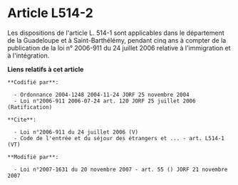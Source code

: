 # Article L514-2

Les dispositions de l'article L. 514-1 sont applicables dans le département de la Guadeloupe et à Saint-Barthélémy, pendant
cinq ans à compter de la publication de la loi n° 2006-911 du 24 juillet 2006 relative à l'immigration et à l'intégration.

**Liens relatifs à cet article**

	**Codifié par**:

	  - Ordonnance 2004-1248 2004-11-24 JORF 25 novembre 2004
	  - Loi n°2006-911 2006-07-24 art. 120 JORF 25 juillet 2006 (Ratification)

	**Cite**:

	  - Loi n°2006-911 du 24 juillet 2006 (V)
	  - Code de l'entrée et du séjour des étrangers et ... - art. L514-1 (VT)

	**Modifié par**:

	  - Loi n°2007-1631 du 20 novembre 2007 - art. 55 () JORF 21 novembre 2007
